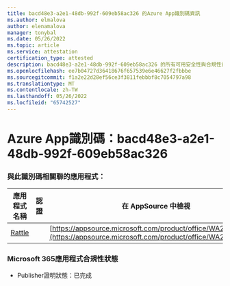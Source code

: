```yaml
---
title: bacd48e3-a2e1-48db-992f-609eb58ac326 的Azure App識別碼資訊
ms.author: elmalova
author: elenamalova
manager: tonybal
ms.date: 05/26/2022
ms.topic: article
ms.service: attestation
certification_type: attested
description: bacd48e3-a2e1-48db-992f-609eb58ac326 的所有可用安全性與合規性資訊。
ms.openlocfilehash: ee7b04727d36418676f657539e6e46627f2fbbbe
ms.sourcegitcommit: f1a2e22d28ef56ce3f3811febbbf8c7054797a98
ms.translationtype: MT
ms.contentlocale: zh-TW
ms.lasthandoff: 05/26/2022
ms.locfileid: "65742527"
---
```

# <a name="azure-app-id-bacd48e3-a2e1-48db-992f-609eb58ac326"></a>Azure App識別碼：bacd48e3-a2e1-48db-992f-609eb58ac326


### <a name="apps-associated-with-this-id"></a>與此識別碼相關聯的應用程式：
| **應用程式名稱** | **認證** | **在 AppSource 中檢視** |
|--------------|---------------|-----------------------|
| [Rattle](../forward/WA200004030.md) |  | [https://appsource.microsoft.com/product/office/WA200004030](https://appsource.microsoft.com/product/office/WA200004030) |

### <a name="microsoft-365-app-compliance-status"></a>Microsoft 365應用程式合規性狀態
- Publisher證明狀態：已完成

